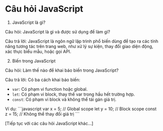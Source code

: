 # Câu hỏi JavaScript

1. JavaScript là gì?

Câu hỏi: JavaScript là gì và được sử dụng để làm gì?

Câu trả lời: JavaScript là ngôn ngữ lập trình phổ biến dùng để tạo ra các tính năng tương tác trên trang web, như xử lý sự kiện, thay đổi giao diện động, xác thực biểu mẫu, hoặc gọi API.

2. Biến trong JavaScript

Câu hỏi: Làm thế nào để khai báo biến trong JavaScript?

Câu trả lời: Có ba cách khai báo biến:
- `var`: Có phạm vi function hoặc global.
- `let`: Có phạm vi block, thay thế var trong hầu hết trường hợp.
- `const`: Có phạm vi block và không thể tái gán giá trị.

Ví dụ:
\`\`\`javascript
var x = 5;       // Global scope
let y = 10;      // Block scope
const z = 15;    // Không thể thay đổi giá trị
\`\`\`

[Tiếp tục với các câu hỏi JavaScript khác...]

